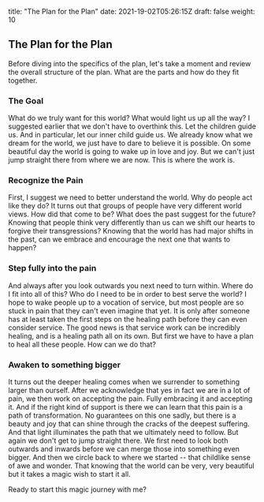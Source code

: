 title: "The Plan for the Plan"
date: 2021-19-02T05:26:15Z
draft: false
weight: 10

## The Plan for the Plan

Before diving into the specifics of the plan, let's take a moment and review the overall structure of the plan. What are the parts and how do they fit together.

### The Goal

What do we truly want for this world? What would light us up all the way? I suggested earlier that we don't have to overthink this. Let the children guide us. And in particular, let our inner child guide us. We already know what we dream for the world, we just have to dare to believe it is possible. On some beautiful day the world is going to wake up in love and joy. But we can't just jump straight there from where we are now. This is where the work is.

### Recognize the Pain

 First, I suggest we need to better understand the world. Why do people act like they do? It turns out that groups of people have very different world views. How did that come to be? What does the past suggest for the future? Knowing that people think very differently than us can we shift our hearts to forgive their transgressions? Knowing that the world has had major shifts in the past, can we embrace and encourage the next one that wants to happen?

### Step fully into the pain

And always after you look outwards you next need to turn within. Where do I fit into all of this? Who do I need to be in order to best serve the world?  I hope to wake people up to a vocation of service, but most people are so stuck in pain that they can't even imagine that yet. It is only after someone has at least taken the first steps on the healing path before they can even consider service. The good news is that service work can be incredibly healing, and is a healing path all on its own. But first we have to have a plan to heal all these people. How can we do that?

### Awaken to something bigger

It turns out the deeper healing comes when we surrender to something larger than ourself. After we acknowledge that yes in fact we are in a lot of pain, we then work on accepting the pain. Fully embracing it and accepting it. And if the right kind of support is there we can learn that this pain is a path of transformation. No guarantees on this one sadly, but there is a beauty and joy that can shine through the cracks of the deepest suffering. And that light illuminates the path that we ultimately need to follow. But again we don't get to jump straight there. We first need to look both outwards and inwards before we can merge those into something even bigger. And then we circle back to where we started -- that childlike sense of awe and wonder. That knowing that the world can be very, very beautiful but it takes a magic wish to start it all.

Ready to start this magic journey with me?
